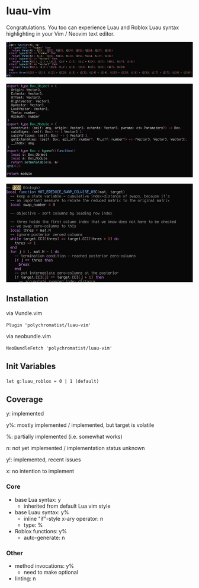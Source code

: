 # luau-vim
Congratulations.
You too can experience Luau and Roblox Luau syntax highlighting in your Vim / Neovim text editor.

![three, add method](screenshots/three-add.png)

![geoplane, Box type](screenshots/geoplane-box-type.png)

![geoplane, Mesh3.CSCMatrix](screenshots/geoplane-mesh3-cscmat-nfn.png)

## Installation
via Vundle.vim

``Plugin 'polychromatist/luau-vim'``

via neobundle.vim

``NeoBundleFetch 'polychromatist/luau-vim'``

## Init Variables

`let g:luau_roblox = 0 | 1 (default)`

## Coverage
y: implemented

y%: mostly implemented / implemented, but target is volatile

%: partially implemented (i.e. somewhat works)

n: not yet implemented / implementation status unknown

y!: implemented, recent issues

x: no intention to implement

### Core
- base Lua syntax: y
  - inherited from default Lua vim style
- base Luau syntax: y%
  - inline "if"-style x-ary operator: n
  - type: %
- Roblox functions: y%
  - auto-generate: n

### Other
- method invocations: y%
  - need to make optional
- linting: n
